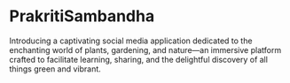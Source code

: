 # PrakritiSambandha
Introducing a captivating social media application dedicated to the enchanting world of plants, gardening, and nature—an immersive platform crafted to facilitate learning, sharing, and the delightful discovery of all things green and vibrant.